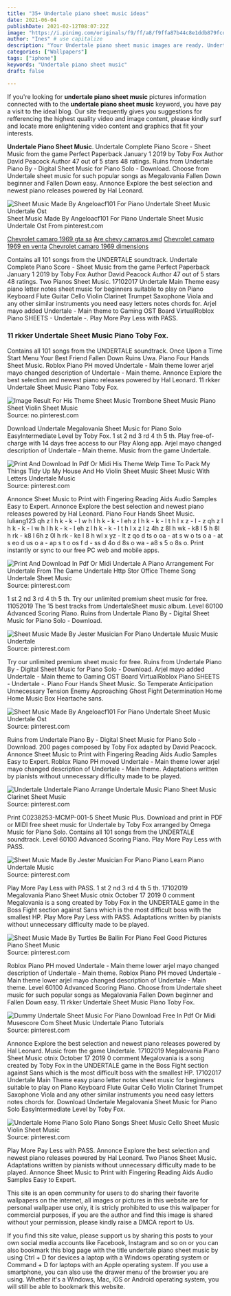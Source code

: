 ```yaml
---
title: "35+ Undertale piano sheet music ideas"
date: 2021-06-04
publishDate: 2021-02-12T08:07:22Z
image: "https://i.pinimg.com/originals/f9/ff/a8/f9ffa87b44c8e1ddb879fcd8d99baa34.png"
author: "Ines" # use capitalize
description: "Your Undertale piano sheet music images are ready. Undertale piano sheet music are a topic that is being searched for and liked by netizens today. You can Find and Download the Undertale piano sheet music files here. Find and Download all royalty-free photos and vectors."
categories: ["Wallpapers"]
tags: ["iphone"]
keywords: "Undertale piano sheet music"
draft: false

---
```


If you're looking for **undertale piano sheet music** pictures information connected with to the **undertale piano sheet music** keyword, you have pay a visit to the ideal  blog.  Our site frequently  gives you  suggestions  for refferencing  the highest  quality video and image  content, please kindly surf and locate more enlightening video content and graphics  that fit your interests.

**Undertale Piano Sheet Music**. Undertale Complete Piano Score - Sheet Music from the game Perfect Paperback January 1 2019 by Toby Fox Author David Peacock Author 47 out of 5 stars 48 ratings. Ruins from Undertale Piano By - Digital Sheet Music for Piano Solo - Download. Choose from Undertale sheet music for such popular songs as Megalovania Fallen Down beginner and Fallen Down easy. Annonce Explore the best selection and newest piano releases powered by Hal Leonard.

![Sheet Music Made By Angeloacf101 For Piano Undertale Sheet Music Undertale Ost](https://i.pinimg.com/originals/c8/f0/4e/c8f04e5e11c480a30bb930ade680f9ff.png "Sheet Music Made By Angeloacf101 For Piano Undertale Sheet Music Undertale Ost")
Sheet Music Made By Angeloacf101 For Piano Undertale Sheet Music Undertale Ost From pinterest.com

[Chevrolet camaro 1969 gta sa](/chevrolet-camaro-1969-gta-sa/)
[Are chevy camaros awd](/are-chevy-camaros-awd/)
[Chevrolet camaro 1969 en venta](/chevrolet-camaro-1969-en-venta/)
[Chevrolet camaro 1969 dimensions](/chevrolet-camaro-1969-dimensions/)

Contains all 101 songs from the UNDERTALE soundtrack. Undertale Complete Piano Score - Sheet Music from the game Perfect Paperback January 1 2019 by Toby Fox Author David Peacock Author 47 out of 5 stars 48 ratings. Two Pianos Sheet Music. 17102017 Undertale Main Theme easy piano letter notes sheet music for beginners suitable to play on Piano Keyboard Flute Guitar Cello Violin Clarinet Trumpet Saxophone Viola and any other similar instruments you need easy letters notes chords for. Arjel mayo added Undertale - Main theme to Gaming OST Board VirtualRoblox Piano SHEETS - Undertale -. Play More Pay Less with PASS.

### 11 rkker Undertale Sheet Music Piano Toby Fox.

Contains all 101 songs from the UNDERTALE soundtrack. Once Upon a Time Start Menu Your Best Friend Fallen Down Ruins Uwa. Piano Four Hands Sheet Music. Roblox Piano PH moved Undertale - Main theme lower arjel mayo changed description of Undertale - Main theme. Annonce Explore the best selection and newest piano releases powered by Hal Leonard. 11 rkker Undertale Sheet Music Piano Toby Fox.


![Image Result For His Theme Sheet Music Trombone Sheet Music Piano Sheet Violin Sheet Music](https://i.pinimg.com/originals/ac/75/42/ac7542185d784fb3ad6642867805f451.jpg "Image Result For His Theme Sheet Music Trombone Sheet Music Piano Sheet Violin Sheet Music")
Source: no.pinterest.com

Download Undertale Megalovania Sheet Music for Piano Solo EasyIntermediate Level by Toby Fox. 1 st 2 nd 3 rd 4 th 5 th. Play free-of-charge with 14 days free access to our Play Along app. Arjel mayo changed description of Undertale - Main theme. Music from the game Undertale.

![Print And Download In Pdf Or Midi His Theme Welp Time To Pack My Things Tidy Up My House And Ho Violin Sheet Music Sheet Music With Letters Undertale Music](https://i.pinimg.com/originals/9d/47/c1/9d47c14234ce1854462d3aa80c923b39.png "Print And Download In Pdf Or Midi His Theme Welp Time To Pack My Things Tidy Up My House And Ho Violin Sheet Music Sheet Music With Letters Undertale Music")
Source: pinterest.com

Annonce Sheet Music to Print with Fingering Reading Aids Audio Samples Easy to Expert. Annonce Explore the best selection and newest piano releases powered by Hal Leonard. Piano Four Hands Sheet Music. Iuliang123 qh z l h k - k - l w h l h k - k - l eh z l h k - k - l t h l x z - l - z qh z l h k - k - l w h l h k - k - l eh z l h k - k - l t h l x z l z 4h z 8l h wk - k8 l 5 h 8l h rk - k8 l 6h z 0l h rk - ke l 8 h wl x yz - lt z qo d ts o oa - at s w o ts o a - at s eo d us o a - ap s t o os f d - ss d 4o d 8s o wa - a8 s 5 o 8s o. Print instantly or sync to our free PC web and mobile apps.

![Print And Download In Pdf Or Midi Undertale A Piano Arrangement For Undertale From The Game Undertale Http Stor Office Theme Song Undertale Sheet Music](https://i.pinimg.com/originals/d1/3d/f0/d13df0556f58ce83a2dcb89f5e232dfd.png "Print And Download In Pdf Or Midi Undertale A Piano Arrangement For Undertale From The Game Undertale Http Stor Office Theme Song Undertale Sheet Music")
Source: pinterest.com

1 st 2 nd 3 rd 4 th 5 th. Try our unlimited premium sheet music for free. 11052019 The 15 best tracks from UndertaleSheet music album. Level 60100 Advanced Scoring Piano. Ruins from Undertale Piano By - Digital Sheet Music for Piano Solo - Download.

![Sheet Music Made By Jester Musician For Piano Undertale Music Music Undertale](https://i.pinimg.com/originals/2f/51/59/2f5159b21b6606fd6798bb7f9acd1fe3.png "Sheet Music Made By Jester Musician For Piano Undertale Music Music Undertale")
Source: pinterest.com

Try our unlimited premium sheet music for free. Ruins from Undertale Piano By - Digital Sheet Music for Piano Solo - Download. Arjel mayo added Undertale - Main theme to Gaming OST Board VirtualRoblox Piano SHEETS - Undertale -. Piano Four Hands Sheet Music. So Temperate Anticipation Unnecessary Tension Enemy Approaching Ghost Fight Determination Home Home Music Box Heartache sans.

![Sheet Music Made By Angeloacf101 For Piano Undertale Sheet Music Undertale Ost](https://i.pinimg.com/originals/c8/f0/4e/c8f04e5e11c480a30bb930ade680f9ff.png "Sheet Music Made By Angeloacf101 For Piano Undertale Sheet Music Undertale Ost")
Source: pinterest.com

Ruins from Undertale Piano By - Digital Sheet Music for Piano Solo - Download. 200 pages composed by Toby Fox adapted by David Peacock. Annonce Sheet Music to Print with Fingering Reading Aids Audio Samples Easy to Expert. Roblox Piano PH moved Undertale - Main theme lower arjel mayo changed description of Undertale - Main theme. Adaptations written by pianists without unnecessary difficulty made to be played.

![Undertale Undertale Piano Arrange Undertale Music Piano Sheet Music Clarinet Sheet Music](https://i.pinimg.com/originals/42/93/35/4293358d8ec11f2629d5f5a011662fc5.png "Undertale Undertale Piano Arrange Undertale Music Piano Sheet Music Clarinet Sheet Music")
Source: pinterest.com

Print C0238253-MCMP-001-5 Sheet Music Plus. Download and print in PDF or MIDI free sheet music for Undertale by Toby Fox arranged by Omega Music for Piano Solo. Contains all 101 songs from the UNDERTALE soundtrack. Level 60100 Advanced Scoring Piano. Play More Pay Less with PASS.

![Sheet Music Made By Jester Musician For Piano Piano Learn Piano Undertale Music](https://i.pinimg.com/originals/75/be/8a/75be8a75c46a672c197209507b120f94.png "Sheet Music Made By Jester Musician For Piano Piano Learn Piano Undertale Music")
Source: pinterest.com

Play More Pay Less with PASS. 1 st 2 nd 3 rd 4 th 5 th. 17102019 Megalovania Piano Sheet Music otnix October 17 2019 0 comment Megalovania is a song created by Toby Fox in the UNDERTALE game in the Boss Fight section against Sans which is the most difficult boss with the smallest HP. Play More Pay Less with PASS. Adaptations written by pianists without unnecessary difficulty made to be played.

![Sheet Music Made By Turtles Be Ballin For Piano Feel Good Pictures Piano Sheet Music](https://i.pinimg.com/originals/f1/5c/aa/f15caa014c99a7ad145275c9bad1718b.png "Sheet Music Made By Turtles Be Ballin For Piano Feel Good Pictures Piano Sheet Music")
Source: pinterest.com

Roblox Piano PH moved Undertale - Main theme lower arjel mayo changed description of Undertale - Main theme. Roblox Piano PH moved Undertale - Main theme lower arjel mayo changed description of Undertale - Main theme. Level 60100 Advanced Scoring Piano. Choose from Undertale sheet music for such popular songs as Megalovania Fallen Down beginner and Fallen Down easy. 11 rkker Undertale Sheet Music Piano Toby Fox.

![Dummy Undertale Sheet Music For Piano Download Free In Pdf Or Midi Musescore Com Sheet Music Undertale Piano Tutorials](https://i.pinimg.com/originals/29/35/1d/29351d58c24e7a34f225b80ea473a9d0.png "Dummy Undertale Sheet Music For Piano Download Free In Pdf Or Midi Musescore Com Sheet Music Undertale Piano Tutorials")
Source: pinterest.com

Annonce Explore the best selection and newest piano releases powered by Hal Leonard. Music from the game Undertale. 17102019 Megalovania Piano Sheet Music otnix October 17 2019 0 comment Megalovania is a song created by Toby Fox in the UNDERTALE game in the Boss Fight section against Sans which is the most difficult boss with the smallest HP. 17102017 Undertale Main Theme easy piano letter notes sheet music for beginners suitable to play on Piano Keyboard Flute Guitar Cello Violin Clarinet Trumpet Saxophone Viola and any other similar instruments you need easy letters notes chords for. Download Undertale Megalovania Sheet Music for Piano Solo EasyIntermediate Level by Toby Fox.

![Undertale Home Piano Solo Piano Songs Sheet Music Cello Sheet Music Violin Sheet Music](https://i.pinimg.com/originals/f9/ff/a8/f9ffa87b44c8e1ddb879fcd8d99baa34.png "Undertale Home Piano Solo Piano Songs Sheet Music Cello Sheet Music Violin Sheet Music")
Source: pinterest.com

Play More Pay Less with PASS. Annonce Explore the best selection and newest piano releases powered by Hal Leonard. Two Pianos Sheet Music. Adaptations written by pianists without unnecessary difficulty made to be played. Annonce Sheet Music to Print with Fingering Reading Aids Audio Samples Easy to Expert.

This site is an open community for users to do sharing their favorite wallpapers on the internet, all images or pictures in this website are for personal wallpaper use only, it is stricly prohibited to use this wallpaper for commercial purposes, if you are the author and find this image is shared without your permission, please kindly raise a DMCA report to Us.

If you find this site value, please support us by sharing this posts to your own social media accounts like Facebook, Instagram and so on or you can also bookmark this blog page with the title undertale piano sheet music by using Ctrl + D for devices a laptop with a Windows operating system or Command + D for laptops with an Apple operating system. If you use a smartphone, you can also use the drawer menu of the browser you are using. Whether it's a Windows, Mac, iOS or Android operating system, you will still be able to bookmark this website.
